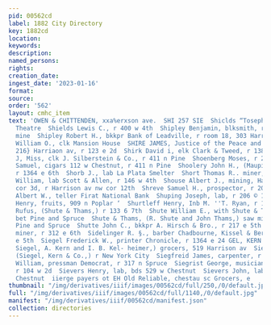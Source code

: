 ```yaml
---
pid: 00562cd
label: 1882 City Directory
key: 1882cd
location: 
keywords: 
description: 
named_persons: 
rights: 
creation_date: 
ingest_date: '2023-01-16'
format: 
source: 
order: '562'
layout: cmhc_item
text: 'OWEN & CHITTENDEN, xxa%erxson ave.  SHI 257 SIE  Shiclds “Toseph, porter “Globe
  Theatre  Shields Lewis C., r 400 w 4th  Shipley Benjamin, blksmith, r Carbonate
  mine  Shipley Robert H., bkkpr Bank of Leadville, r room 18, 303 Harrison av  Shiplor
  William O., clk Mansion House  SHIRE JAMES, Justice of the Peace and Police Justice
  216} Harriaon av, r 123 e 2d  Shirk David i, elk Clark & Tweed, r 138 w 2d  Shoenberg
  J, Miss, clk J. Silberstein & Co., r 411 n Pine  Shoenberg Moses, r 201 w 5th  Shoenberg
  Samuel, cigars 112 w Chestnut, r 411 n Pine  Shoolery John H., (Maupin & Shoolery,)
  r 1364 e 6th  Shorb J., lab La Plata Smelter  Short Thomas R.. miner, r 316 ¢ 5th  Shortridge
  William, lab Scott & Allen, r 146 w 4th  Shouse Albert J., mining, Harrison av se
  cor 3d, r Harrison av nw cor 12th  Shreve Samuel H., prospector, r 206 w Front  Shultis
  Albert W., teller Firat National Bank  Shuping Joseph, lab, r 206 © 11th  Shurum
  Henry, fruits, 909 n Poplar ‘  Shurtleff Henry, Inb M. ''T. Ryan, r 116 w 3d  Shute
  Rufus, (Shute & Thams,) r 133 6 7th  Shute William E., with Shute & Thams,r 11th
  bet Pine and Spruce  Shute & Thams, (R. Shute and John Thams,) saw mill, 11th bet
  Pine and Spruce  Shutte John C., bkkpr A. Hirsch & Bro., r 217 e 5th  Side George,
  miner, r 312 e 6th  Sidelinger R. §., barber Chadbourne, Kissel & Bertram, r 185
  e 5th  Siegel Frederick W., printer Chronicle, r 1364 e 24 GEL, KERN & éé., (Lewis
  Siegel, A. Kern and I. B. Kel- heimer,) grocers, 519 Harrison av  Siegel Lewis,
  (Siegel, Kern & Co.,) r New York City  Siegfreid James, carpenter, r 710 e 9th  Siegmund
  William, pressman Democrat, r 317 n Spruce  Siegrist George, musician Odeon Hall,
  r 104 w 2d  Sievers Henry, lab, bds 529 w Chestnut  Sievers John, lab, bds 529 w
  Chestnut  iierge payers ot EH Old Reliable, chestau sc Grocers, e       '
thumbnail: "/img/derivatives/iiif/images/00562cd/full/250,/0/default.jpg"
full: "/img/derivatives/iiif/images/00562cd/full/1140,/0/default.jpg"
manifest: "/img/derivatives/iiif/00562cd/manifest.json"
collection: directories
---
```

